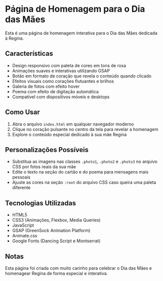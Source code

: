 # Página de Homenagem para o Dia das Mães

Esta é uma página de homenagem interativa para o Dia das Mães dedicada à Regina.

## Características

- Design responsivo com paleta de cores em tons de rosa
- Animações suaves e interativas utilizando GSAP
- Botão em formato de coração que revela o conteúdo quando clicado
- Efeitos visuais como corações flutuantes e brilhos
- Galeria de fotos com efeito hover
- Poema com efeito de digitação automática
- Compatível com dispositivos móveis e desktops

## Como Usar

1. Abra o arquivo `index.html` em qualquer navegador moderno
2. Clique no coração pulsante no centro da tela para revelar a homenagem
3. Explore o conteúdo especial dedicado à sua mãe Regina

## Personalizações Possíveis

- Substitua as imagens nas classes `.photo1`, `.photo2` e `.photo3` no arquivo CSS por fotos reais da sua mãe
- Edite o texto na seção do cartão e do poema para mensagens mais pessoais
- Ajuste as cores na seção `:root` do arquivo CSS caso queira uma paleta diferente

## Tecnologias Utilizadas

- HTML5
- CSS3 (Animações, Flexbox, Media Queries)
- JavaScript
- GSAP (GreenSock Animation Platform)
- Animate.css
- Google Fonts (Dancing Script e Montserrat)

## Notas

Esta página foi criada com muito carinho para celebrar o Dia das Mães e homenagear Regina de forma especial e interativa. 